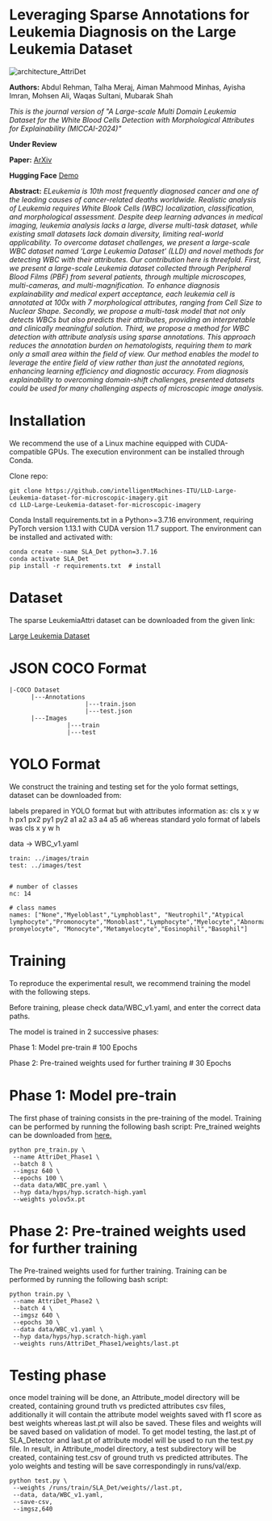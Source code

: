 # Leveraging Sparse Annotations for Leukemia Diagnosis on the Large Leukemia Dataset

![architecture_AttriDet](https://github.com/intelligentMachines-ITU/SLA-Det_large_leukemia_dataset/blob/main/SLA_Det_archi2-1.png)


**Authors:** Abdul Rehman, Talha Meraj, Aiman Mahmood Minhas, Ayisha Imran, Mohsen Ali, Waqas Sultani, Mubarak Shah

*This is the journal version of "A Large-scale Multi Domain Leukemia Dataset for the White Blood Cells Detection with Morphological Attributes for Explainability (MICCAI-2024)"*

**Under Review**

**Paper:** [ArXiv](https://arxiv.org/abs/)

**Hugging Face** [Demo](https://huggingface.co/spaces/ryhm/AttriDet)

**Abstract:** _ELeukemia is 10th most frequently diagnosed cancer and one of the leading causes of cancer-related deaths worldwide. Realistic analysis of Leukemia requires White Blook Cells (WBC) localization, classification, and morphological assessment. Despite deep learning advances in medical imaging, leukemia analysis lacks a large, diverse multi-task dataset, while existing small datasets lack domain diversity, limiting real-world applicability. To overcome dataset
challenges, we present a large-scale WBC dataset named ‘Large Leukemia Dataset’ (LLD) and novel methods for detecting WBC with their attributes. Our contribution here is threefold. First, we present a large-scale Leukemia dataset collected through Peripheral Blood Films (PBF) from several patients, through multiple microscopes, multi-cameras, and multi-magnification. To enhance diagnosis explainability and medical expert acceptance, each leukemia cell is annotated at 100x with 7 morphological attributes, ranging from Cell Size to Nuclear Shape. Secondly, we propose a multi-task model that not only detects WBCs but also predicts their attributes, providing an interpretable and clinically meaningful solution. Third, we propose a method for WBC detection with attribute analysis using sparse annotations. This approach reduces the annotation burden on hematologists, requiring them to mark only a small area within the field of view. Our method enables the model to leverage the entire field of view rather than just the annotated regions, enhancing learning efficiency and diagnostic accuracy. From diagnosis explainability to overcoming domain-shift challenges, presented datasets could be used for many challenging aspects of microscopic image analysis._

# Installation

We recommend the use of a Linux machine equipped with CUDA-compatible GPUs. The execution environment can be installed through Conda.

Clone repo:
```
git clone https://github.com/intelligentMachines-ITU/LLD-Large-Leukemia-dataset-for-microscopic-imagery.git
cd LLD-Large-Leukemia-dataset-for-microscopic-imagery
```
 
Conda
Install requirements.txt in a Python>=3.7.16 environment, requiring PyTorch version 1.13.1 with CUDA version 11.7 support. The environment can be installed and activated with:
```
conda create --name SLA_Det python=3.7.16
conda activate SLA_Det
pip install -r requirements.txt  # install
```

# Dataset 
The sparse LeukemiaAttri dataset can be downloaded from the given link:

[Large Leukemia Dataset](https://drive.google.com/drive/folders/1VJSM5d1ndKtz4AQy7zQfnVGyiyGjRl8W?usp=sharing)


# JSON COCO Format
```
|-COCO Dataset
      |---Annotations
                     |---train.json
                     |---test.json
      |---Images
                |---train
                |---test
```

# YOLO Format

We construct the training and testing set for the yolo format settings, dataset can be downloaded from:

labels prepared in YOLO format but with attributes information as: cls x y w h px1 px2 py1 py2 a1 a2 a3 a4 a5 a6 whereas standard yolo format of labels was cls x y w h 

data -> WBC_v1.yaml
```
train: ../images/train
test: ../images/test


# number of classes
nc: 14

# class names
names: ["None","Myeloblast","Lymphoblast", "Neutrophil","Atypical lymphocyte","Promonocyte","Monoblast","Lymphocyte","Myelocyte","Abnormal promyelocyte", "Monocyte","Metamyelocyte","Eosinophil","Basophil"]
```

# Training
To reproduce the experimental result, we recommend training the model with the following steps.

Before training, please check data/WBC_v1.yaml, and enter the correct data paths.

The model is trained in 2 successive phases:

Phase 1: Model pre-train # 100 Epochs

Phase 2: Pre-trained weights used for further training # 30 Epochs


# Phase 1: Model pre-train
The first phase of training consists in the pre-training of the model. Training can be performed by running the following bash script:
Pre_trained weights can be downloaded from [here.]([[https://drive.google.com/drive/folders/1GTmefJJQyVaZ3qaCdfhvryWX9kNdKP80?usp=sharing](https://drive.google.com/drive/folders/1VJSM5d1ndKtz4AQy7zQfnVGyiyGjRl8W?usp=sharing)](https://drive.google.com/drive/folders/1Bg62RFVXwcoJP2VS3eqn1dIISwv1HHFo?usp=sharing))
```
python pre_train.py \
 --name AttriDet_Phase1 \
 --batch 8 \
 --imgsz 640 \
 --epochs 100 \
 --data data/WBC_pre.yaml \
 --hyp data/hyps/hyp.scratch-high.yaml
 --weights yolov5x.pt
```

# Phase 2: Pre-trained weights used for further training 
The Pre-trained weights used for further training. Training can be performed by running the following bash script:


```
python train.py \
 --name AttriDet_Phase2 \
 --batch 4 \
 --imgsz 640 \
 --epochs 30 \
 --data data/WBC_v1.yaml \
 --hyp data/hyps/hyp.scratch-high.yaml
 --weights runs/AttriDet_Phase1/weights/last.pt
```

# Testing phase
once model training will be done, an Attribute_model directory will be created, containing ground truth vs predicted attributes csv files, additionally it will contain the attribute model weights saved with f1 score as best weights whereas last.pt will also be saved. These files and weights will be saved based on validation of model. To get model testing, the last.pt of SLA_Detector and last.pt of attribute model will be used to run the test.py file. In result, in Attribute_model directory, a test subdirectory will be created, containing test.csv of ground truth vs predicted attributes. The yolo weights and testing will be save correspondingly in runs/val/exp.

```
python test.py \
 --weights /runs/train/SLA_Det/weights//last.pt,
 --data, data/WBC_v1.yaml, 
 --save-csv,
 --imgsz,640
```
